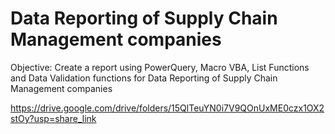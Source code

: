 # Data Reporting of Supply Chain Management companies
Objective: Create a report using PowerQuery, Macro VBA, List Functions and Data Validation functions for Data Reporting of Supply Chain Management companies

https://drive.google.com/drive/folders/15QlTeuYN0i7V9QOnUxME0czx1OX2stOy?usp=share_link
